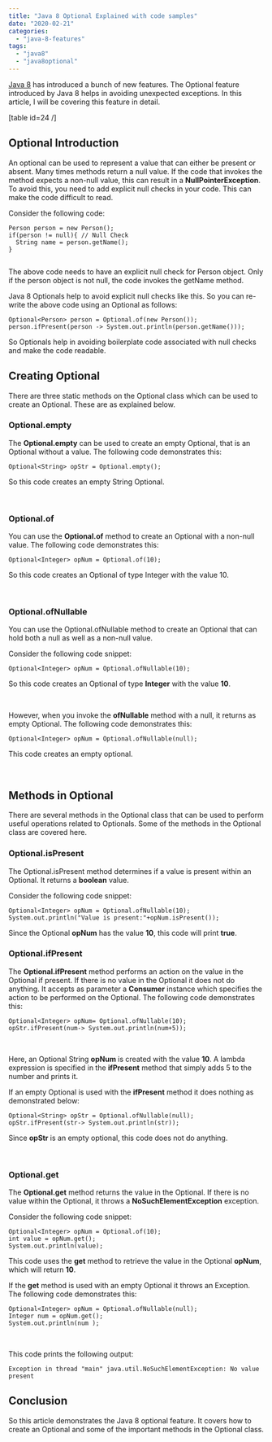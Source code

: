 ```yaml
---
title: "Java 8 Optional Explained with code samples"
date: "2020-02-21"
categories: 
  - "java-8-features"
tags: 
  - "java8"
  - "java8optional"
---
```


[Java 8](https://learnjava.co.in/java-8/) has introduced a bunch of new features. The Optional feature introduced by Java 8 helps in avoiding unexpected exceptions. In this article, I will be covering this feature in detail.

\[table id=24 /\]

## Optional Introduction

An optional can be used to represent a value that can either be present or absent. Many times methods return a null value. If the code that invokes the method expects a non-null value, this can result in a **NullPointerException**. To avoid this, you need to add explicit null checks in your code. This can make the code difficult to read.

Consider the following code:

```
Person person = new Person();
if(person != null){ // Null Check
  String name = person.getName();
}


```

The above code needs to have an explicit null check for Person object. Only if the person object is not null, the code invokes the getName method.

Java 8 Optionals help to avoid explicit null checks like this. So you can re-write the above code using an Optional as follows:

```
Optional<Person> person = Optional.of(new Person()); 
person.ifPresent(person -> System.out.println(person.getName()));
```

So Optionals help in avoiding boilerplate code associated with null checks and make the code readable.

## Creating Optional

There are three static methods on the Optional class which can be used to create an Optional. These are as explained below.

### Optional.empty

The **Optional.empty** can be used to create an empty Optional, that is an Optional without a value. The following code demonstrates this:

```
Optional<String> opStr = Optional.empty();
```

So this code creates an empty String Optional.

 

### Optional.of

You can use the **Optional.of** method to create an Optional with a non-null value. The following code demonstrates this:

```
Optional<Integer> opNum = Optional.of(10);
```

So this code creates an Optional of type Integer with the value 10.

 

### Optional.ofNullable

You can use the Optional.ofNullable method to create an Optional that can hold both a null as well as a non-null value.

Consider the following code snippet:

```
Optional<Integer> opNum = Optional.ofNullable(10);
```

So this code creates an Optional of type **Integer** with the value **10**.

 

However, when you invoke the **ofNullable** method with a null, it returns as empty Optional. The following code demonstrates this:

```
Optional<Integer> opNum = Optional.ofNullable(null);
```

This code creates an empty optional.

 

## Methods in Optional

There are several methods in the Optional class that can be used to perform useful operations related to Optionals. Some of the methods in the Optional class are covered here.

### Optional.isPresent

The Optional.isPresent method determines if a value is present within an Optional. It returns a **boolean** value.

Consider the following code snippet:

```
Optional<Integer> opNum = Optional.ofNullable(10);
System.out.println("Value is present:"+opNum.isPresent());
```

Since the Optional **opNum** has the value **10**, this code will print **true**.

### Optional.ifPresent

The **Optional.ifPresent** method performs an action on the value in the Optional if present. If there is no value in the Optional it does not do anything. It accepts as parameter a **Consumer** instance which specifies the action to be performed on the Optional. The following code demonstrates this:

```
Optional<Integer> opNum= Optional.ofNullable(10);
opStr.ifPresent(num-> System.out.println(num+5));
```

 

Here, an Optional String **opNum** is created with the value **10**. A lambda expression is specified in the **ifPresent** method that simply adds 5 to the number and prints it.

If an empty Optional is used with the **ifPresent** method it does nothing as demonstrated below:

```
Optional<String> opStr = Optional.ofNullable(null);
opStr.ifPresent(str-> System.out.println(str));
```

Since **opStr** is an empty optional, this code does not do anything.

 

### Optional.get

The **Optional.get** method returns the value in the Optional. If there is no value within the Optional, it throws a **NoSuchElementException** exception.

Consider the following code snippet:

```
Optional<Integer> opNum = Optional.of(10);
int value = opNum.get();
System.out.println(value);
```

This code uses the **get** method to retrieve the value in the Optional **opNum**, which will return **10**.

If the **get** method is used with an empty Optional it throws an Exception. The following code demonstrates this:

```
Optional<Integer> opNum = Optional.ofNullable(null);
Integer num = opNum.get();
System.out.println(num );
```

 

This code prints the following output:

```
Exception in thread "main" java.util.NoSuchElementException: No value present
```

## Conclusion

So this article demonstrates the Java 8 optional feature. It covers how to create an Optional and some of the important methods in the Optional class.
